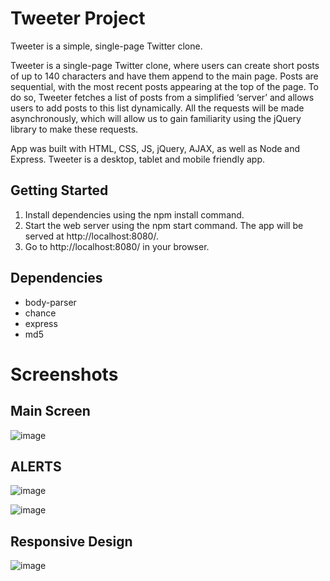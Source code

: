 # Tweeter Project

Tweeter is a simple, single-page Twitter clone.

Tweeter is a single-page Twitter clone, where users can create short posts of up to 140 characters and have them append to the main page. Posts are sequential, with the most recent posts appearing at the top of the page. To do so, Tweeter fetches a list of posts from a simplified ‘server’ and allows users to add posts to this list dynamically. All the requests will be made asynchronously, which will allow us to gain familiarity using the jQuery library to make these requests.

App was built with HTML, CSS, JS, jQuery, AJAX, as well as Node and Express. Tweeter is a desktop, tablet and mobile friendly app.

## Getting Started

1. Install dependencies using the npm install command.
2. Start the web server using the npm start command. The app will be served at http://localhost:8080/.
3. Go to http://localhost:8080/ in your browser.

## Dependencies

- body-parser
- chance
- express
- md5

# Screenshots

## Main Screen

![image](https://user-images.githubusercontent.com/36705663/235833673-180538f4-8291-41f9-a37d-9167a877b3d7.png)

## ALERTS

![image](https://user-images.githubusercontent.com/36705663/235833877-b5663461-e50c-491b-b058-8c95784a2fa7.png)

![image](https://user-images.githubusercontent.com/36705663/235833788-d5b6d400-b29e-41d3-84b3-5dc012f5455c.png)

## Responsive Design

![image](https://user-images.githubusercontent.com/36705663/235833567-5c5c8adb-a184-4a1a-b8e4-71f82e19fa48.png)


